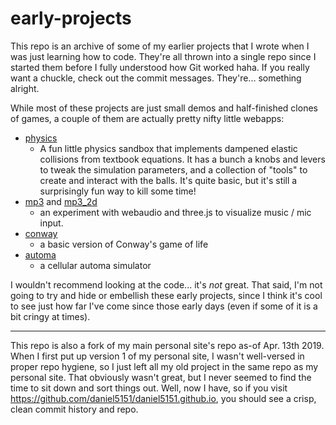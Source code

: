 early-projects
==============

This repo is an archive of some of my earlier projects that I wrote when I was
just learning how to code. They're all thrown into a single repo since I started
them before I fully understood how Git worked haha. If you really want a
chuckle, check out the commit messages. They're... something alright.

While most of these projects are just small demos and half-finished clones of
games, a couple of them are actually pretty nifty little webapps:

- [physics](https://prilik.com/early-projects/physics)
  - A fun little physics sandbox that implements dampened elastic collisions
    from textbook equations.  It has a bunch a knobs and levers to tweak the
    simulation parameters, and a collection of "tools" to create and interact
    with the balls. It's quite basic, but it's still a surprisingly fun way to
    kill some time!
- [mp3](https://prilik.com/early-projects/mp3) and
  [mp3_2d](https://prilik.com/early-projects/mp3_2d)
  - an experiment with webaudio and three.js to visualize music / mic input.
- [conway](https://prilik.com/early-projects/conway)
  - a basic version of Conway's game of life
- [automa](https://prilik.com/early-projects/Automa)
  - a cellular automa simulator

I wouldn't recommend looking at the code... it's _not_ great. That said, I'm not
going to try and hide or embellish these early projects, since I think it's cool
to see just how far I've come since those early days (even if some of it is a
bit cringy at times).

---

This repo is also a fork of my main personal site's repo as-of Apr. 13th 2019.
When I first put up version 1 of my personal site, I wasn't well-versed in
proper repo hygiene, so I just left all my old project in the same repo as my
personal site. That obviously wasn't great, but I never seemed to find the time
to sit down and sort things out. Well, now I have, so if you visit
https://github.com/daniel5151/daniel5151.github.io, you should see a crisp,
clean commit history and repo.
